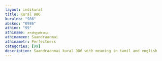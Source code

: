```yaml
---
layout: indikural
title: Kural 986
kuralno: "986"
abskno: "0986"
athino: "99"
athiname: சான்றாண்மை
athinameen: Saandraanmai
athinametr: Perfectness
categories: [99]
description: Saandraanmai kural 986 with meaning in tamil and english 
---
```


